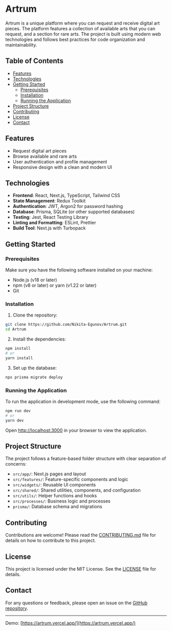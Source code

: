 # Artrum

Artrum is a unique platform where you can request and receive digital art pieces. The platform features a collection of available arts that you can request, and a section for rare arts. The project is built using modern web technologies and follows best practices for code organization and maintainability.

## Table of Contents

- [Features](#features)
- [Technologies](#technologies)
- [Getting Started](#getting-started)
  - [Prerequisites](#prerequisites)
  - [Installation](#installation)
  - [Running the Application](#running-the-application)
- [Project Structure](#project-structure)
- [Contributing](#contributing)
- [License](#license)
- [Contact](#contact)

## Features

- Request digital art pieces
- Browse available and rare arts
- User authentication and profile management
- Responsive design with a clean and modern UI

## Technologies

- **Frontend**: React, Next.js, TypeScript, Tailwind CSS
- **State Management**: Redux Toolkit
- **Authentication**: JWT, Argon2 for password hashing
- **Database**: Prisma, SQLite (or other supported databases)
- **Testing**: Jest, React Testing Library
- **Linting and Formatting**: ESLint, Prettier
- **Build Tool**: Next.js with Turbopack

## Getting Started

### Prerequisites

Make sure you have the following software installed on your machine:

- Node.js (v18 or later)
- npm (v8 or later) or yarn (v1.22 or later)
- Git

### Installation

1. Clone the repository:

```bash
git clone https://github.com/Nikita-Egunov/Artrum.git
cd Artrum
```

2. Install the dependencies:

```bash
npm install
# or
yarn install
```

3. Set up the database:

```bash
npx prisma migrate deploy
```

### Running the Application

To run the application in development mode, use the following command:

```bash
npm run dev
# or
yarn dev
```

Open [http://localhost:3000](http://localhost:3000) in your browser to view the application.

## Project Structure

The project follows a feature-based folder structure with clear separation of concerns:

- `src/app/`: Next.js pages and layout
- `src/features/`: Feature-specific components and logic
- `src/widgets/`: Reusable UI components
- `src/shared/`: Shared utilities, components, and configuration
- `src/utils/`: Helper functions and hooks
- `src/processes/`: Business logic and processes
- `prisma/`: Database schema and migrations

## Contributing

Contributions are welcome! Please read the [CONTRIBUTING.md](CONTRIBUTING.md) file for details on how to contribute to this project.

## License

This project is licensed under the MIT License. See the [LICENSE](LICENSE) file for details.

## Contact

For any questions or feedback, please open an issue on the [GitHub repository](https://github.com/Nikita-Egunov/Artrum).

---

Demo: [https://artrum.vercel.app/](https://artrum.vercel.app/)
